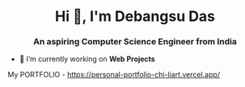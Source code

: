 <h1 align="center">Hi 👋, I'm Debangsu Das</h1>
<h3 align="center">An aspiring Computer Science Engineer from India</h3>


- 🔭 I’m currently working on **Web Projects**


My PORTFOLIO - https://personal-portfolio-chi-liart.vercel.app/
                    
